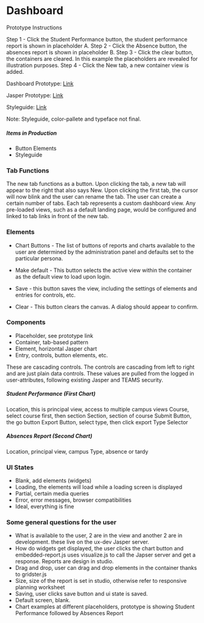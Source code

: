 # Dashboard

Prototype Instructions

Step 1 - Click the Student Performance button, the student performance report is shown in placeholder A.
Step 2 - Click the Absence button, the absences report is shown in placeholder B.
Step 3 - Click the clear button, the containers are cleared. In this example the placeholders are revealed for illustration purposes.
Step 4 - Click the New tab, a new container view is added.

Dashboard Prototype: [Link](https://invis.io/5G72R3LKY)

Jasper Prototype: [Link](http://ux-dev.ptsteams.local/)

Styleguide: [Link](https://zpl.io/Z21f74f)

Note: Styleguide, color-pallete and typeface not final.

##### Items in Production

- Button Elements
- Styleguide

### Tab Functions
The new tab functions as a button. Upon clicking the tab, a new tab will appear to the right that also says New. Upon clicking the first tab, the cursor will now blink and the user can rename the tab. The user can create a certain number of tabs. Each tab represents a custom dashboard view. Any pre-loaded views, such as a default landing page, would be configured and linked to tab links in front of the new tab.

### Elements

- Chart Buttons - The list of buttons of reports and charts available to the user are determined by the administration panel and defaults set to the particular persona.

- Make default - This button selects the active view within the container as the default view to load upon login.

- Save - this button saves the view, including the settings of elements and entries for controls, etc.

- Clear - This button clears the canvas. A dialog should appear to confirm.

### Components

- Placeholder, see prototype link
- Container, tab-based pattern
- Element, horizontal Jasper chart
- Entry, controls, button elements, etc.

These are cascading controls. The controls are cascading from left to right and are just plain data controls. These values are pulled from the logged in user-attributes, following existing Jasper and TEAMS security.

##### Student Performance (First Chart)
Location, this is principal view, access to multiple campus views
Course, select course first, then section
Section, section of course
Submit Button, the go button
Export Button, select type, then click export
Type Selector

##### Absences Report (Second Chart)
Location, principal view, campus
Type, absence or tardy


### UI States

- Blank, add elements (widgets)
- Loading, the elements will load while a loading screen is displayed
- Partial, certain media queries
- Error, error messages, browser compatibilities
- Ideal, everything is fine

### Some general questions for the user
- What is available to the user, 2 are in the view and another 2 are in development. these live on the ux-dev Jasper server.
- How do widgets get displayed, the user clicks the chart button and embedded-report.js uses visualize.js to call the Japser server and get a response. Reports are design in studio.
- Drag and drop, user can drag and drop elements in the container thanks to gridster.js
- Size, size of the report is set in studio, otherwise refer to responsive planning worksheet
- Saving, user clicks save button and ui state is saved.
- Default screen, blank.
- Chart examples at different placeholders, prototype is showing Student Performance followed by Absences Report
